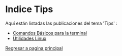 # Indice Tips

Aquí están listadas las publicaciones del tema 'Tips' :

* [Comandos Básicos para la terminal](Comandos-basicos-para-la-terminal/Indice.md)
* [Utilidades Linux](Utilidades-Linux/Indice.md)

  
  
[Regresar a pagina principal](/README.md)

